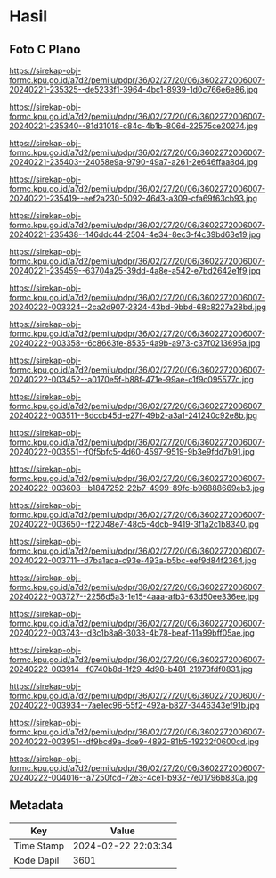 # Hasil

## Foto C Plano

https://sirekap-obj-formc.kpu.go.id/a7d2/pemilu/pdpr/36/02/27/20/06/3602272006007-20240221-235325--de5233f1-3964-4bc1-8939-1d0c766e6e86.jpg

https://sirekap-obj-formc.kpu.go.id/a7d2/pemilu/pdpr/36/02/27/20/06/3602272006007-20240221-235340--81d31018-c84c-4b1b-806d-22575ce20274.jpg

https://sirekap-obj-formc.kpu.go.id/a7d2/pemilu/pdpr/36/02/27/20/06/3602272006007-20240221-235403--24058e9a-9790-49a7-a261-2e646ffaa8d4.jpg

https://sirekap-obj-formc.kpu.go.id/a7d2/pemilu/pdpr/36/02/27/20/06/3602272006007-20240221-235419--eef2a230-5092-46d3-a309-cfa69f63cb93.jpg

https://sirekap-obj-formc.kpu.go.id/a7d2/pemilu/pdpr/36/02/27/20/06/3602272006007-20240221-235438--146ddc44-2504-4e34-8ec3-f4c39bd63e19.jpg

https://sirekap-obj-formc.kpu.go.id/a7d2/pemilu/pdpr/36/02/27/20/06/3602272006007-20240221-235459--63704a25-39dd-4a8e-a542-e7bd2642e1f9.jpg

https://sirekap-obj-formc.kpu.go.id/a7d2/pemilu/pdpr/36/02/27/20/06/3602272006007-20240222-003324--2ca2d907-2324-43bd-9bbd-68c8227a28bd.jpg

https://sirekap-obj-formc.kpu.go.id/a7d2/pemilu/pdpr/36/02/27/20/06/3602272006007-20240222-003358--6c8663fe-8535-4a9b-a973-c37f0213695a.jpg

https://sirekap-obj-formc.kpu.go.id/a7d2/pemilu/pdpr/36/02/27/20/06/3602272006007-20240222-003452--a0170e5f-b88f-471e-99ae-c1f9c095577c.jpg

https://sirekap-obj-formc.kpu.go.id/a7d2/pemilu/pdpr/36/02/27/20/06/3602272006007-20240222-003511--8dccb45d-e27f-49b2-a3a1-241240c92e8b.jpg

https://sirekap-obj-formc.kpu.go.id/a7d2/pemilu/pdpr/36/02/27/20/06/3602272006007-20240222-003551--f0f5bfc5-4d60-4597-9519-9b3e9fdd7b91.jpg

https://sirekap-obj-formc.kpu.go.id/a7d2/pemilu/pdpr/36/02/27/20/06/3602272006007-20240222-003608--b1847252-22b7-4999-89fc-b96888669eb3.jpg

https://sirekap-obj-formc.kpu.go.id/a7d2/pemilu/pdpr/36/02/27/20/06/3602272006007-20240222-003650--f22048e7-48c5-4dcb-9419-3f1a2c1b8340.jpg

https://sirekap-obj-formc.kpu.go.id/a7d2/pemilu/pdpr/36/02/27/20/06/3602272006007-20240222-003711--d7ba1aca-c93e-493a-b5bc-eef9d84f2364.jpg

https://sirekap-obj-formc.kpu.go.id/a7d2/pemilu/pdpr/36/02/27/20/06/3602272006007-20240222-003727--2256d5a3-1e15-4aaa-afb3-63d50ee336ee.jpg

https://sirekap-obj-formc.kpu.go.id/a7d2/pemilu/pdpr/36/02/27/20/06/3602272006007-20240222-003743--d3c1b8a8-3038-4b78-beaf-11a99bff05ae.jpg

https://sirekap-obj-formc.kpu.go.id/a7d2/pemilu/pdpr/36/02/27/20/06/3602272006007-20240222-003914--f0740b8d-1f29-4d98-b481-21973fdf0831.jpg

https://sirekap-obj-formc.kpu.go.id/a7d2/pemilu/pdpr/36/02/27/20/06/3602272006007-20240222-003934--7ae1ec96-55f2-492a-b827-3446343ef91b.jpg

https://sirekap-obj-formc.kpu.go.id/a7d2/pemilu/pdpr/36/02/27/20/06/3602272006007-20240222-003951--df9bcd9a-dce9-4892-81b5-19232f0600cd.jpg

https://sirekap-obj-formc.kpu.go.id/a7d2/pemilu/pdpr/36/02/27/20/06/3602272006007-20240222-004016--a7250fcd-72e3-4ce1-b932-7e01796b830a.jpg


## Metadata

| Key        | Value               |
| ---------- | ------------------- |
| Time Stamp | 2024-02-22 22:03:34 |
| Kode Dapil | 3601                |



